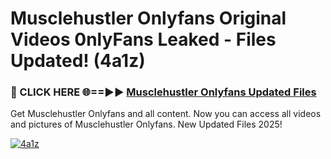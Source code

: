 # Musclehustler Onlyfans Original Videos 0nlyFans Leaked - Files Updated! (4a1z)

<h3>🔴 CLICK HERE 🌐==►► <a href="https://tinyurl.com/ehrbuxhb" rel="nofollow">Musclehustler Onlyfans Updated Files</a></h3>

Get Musclehustler Onlyfans and all content. Now you can access all videos and pictures of Musclehustler Onlyfans. New Updated Files 2025!

[![4a1z](https://i.imgur.com/lVYEuWS.gif)](https://tinyurl.com/ehrbuxhb)
